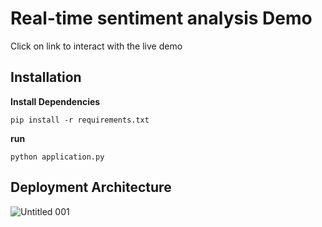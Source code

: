 # Real-time sentiment analysis Demo 
Click on link to interact with the live demo 

## Installation

**Install Dependencies**

`pip install -r requirements.txt`

**run**

`python application.py`

## Deployment Architecture
![Untitled 001](https://user-images.githubusercontent.com/16732795/168901025-4fcb6a7d-6038-4429-abba-e77bbb4e96b9.jpeg)
